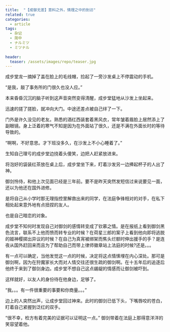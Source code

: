 ```yaml
---
title:  "【成御无差】意料之外，情理之中的到访"
related: true
categories: 
  - article
tags: 
  - 杂记
  - 简中
  - ナルミツ
  - ミツナル
  
header:
  teaser: /assets/images/repo/teaser.jpg
---
```


成步堂龙一摘掉了盖在脸上的毛线帽，捡起了一旁沙发桌上不停震动的手机。

“是我，敲了事务所的门很久也没人应。”

本来昏昏沉沉的脑子听到这声音突然变得清醒，成步堂猛地从沙发上坐起来。

迅速的搓了搓脸，就冲向大门。中途还差点被自己绊了一下。

门外是许久没见的老友。熟悉的酒红西装套着黑风衣，常年皱着眉脸上居然添上了副眼镜。身上泛着的寒气不知是因为在外面站了很久，还是不满在外面长时的等待导致的。

“啊啊，不好意思。才下班没多久，在沙发上不小心睡着了。”

生知自己理亏的成步堂边挠着头傻笑，边把人赶紧放进来。

将泡好的袋装红茶放在桌上后，成步堂坐下来，盯着沙发另一边捧起杯子的人出了神。

御剑怜侍，和他上次见面已经是三年前。要不是昨天突然发短信过来说要见一面，还以为他还在国外进修。

是将自己从小学时那无理指控里解救出来的同学，在法庭争锋相对的对手，在私下相处起来意外地有点扭捏的友人。

也是自己暗恋的对象。

成步堂不知何时发现自己对御剑的感情转变成了钦慕之情。是在报纸上看到御剑黑色流言，联系不上他而愤而转专业的时候？在荷星三郎的案子上看到他向即将逃脱的姬神樱掷出异议的时候？在自己为真宵被绑架而焦头烂额时伸出援手的手？是连夜从国外赶回来而且为了帮助自己而带上律师徽章站上法庭的时候?还是。。。

有一点可以确定，当他发觉这一点的时候，决定将这点情愫埋在内心深处。那可是御剑啊，因为在狩魔家长大而对人情交往还很生疏的御剑啊。在十五年后的追逐后他终于来到了御剑身边。成步堂不想自己这点龌龊的情感而让御剑被吓到。

这样就好，以友人的身份待在他身边，足够了。

“我。。。有一件很重要的事要和你商量。。。” 

边上的人突然出声，让成步堂回过神来。此时的御剑已低下头，下嘴唇咬的苍白，盯着自己紧握到泛红的双手。



“很不幸，检方有着完美的证据可以证明这一点。” 御剑带着在法庭上那得意洋洋的笑容望着他。









